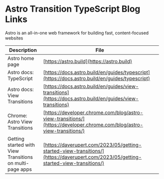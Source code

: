 # Astro Transition TypeScript Blog Links

Astro is an all-in-one web framework for building fast, content-focused websites

| Description               | File |
| ------------------------- | ---- |
| Astro home page       | [https://astro.build](https://astro.build) |
| Astro docs: TypeScript | [https://docs.astro.build/en/guides/typescript](https://docs.astro.build/en/guides/typescript) |
| Astro docs: View Transitions | [https://docs.astro.build/en/guides/view-transitions](https://docs.astro.build/en/guides/view-transitions) |
| Chrome: Astro View Transitions | [https://developer.chrome.com/blog/astro-view-transitions/](https://developer.chrome.com/blog/astro-view-transitions/) |
| Getting started with View Transitions on multi-page apps | [https://daverupert.com/2023/05/getting-started-view-transitions/](https://daverupert.com/2023/05/getting-started-view-transitions/) |
